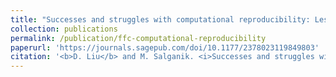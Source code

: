 ```yaml
---
title: "Successes and struggles with computational reproducibility: Lessons from the Fragile Families Challenge"
collection: publications
permalink: /publication/ffc-computational-reproducibility
paperurl: 'https://journals.sagepub.com/doi/10.1177/2378023119849803'
citation: '<b>D. Liu</b> and M. Salganik. <i>Successes and struggles with computational reproducibility: Lessons from the Fragile Families Challenge</i>. Socius 5, (2019): 1-21.'
---
```


<!-- 'Liu, D., & Salganik, M. (2019, March 15). <b>Successes and struggles with computational reproducibility: Lessons from the Fragile Families Challenge.</b> https://doi.org/10.1177/2378023119849803' -->